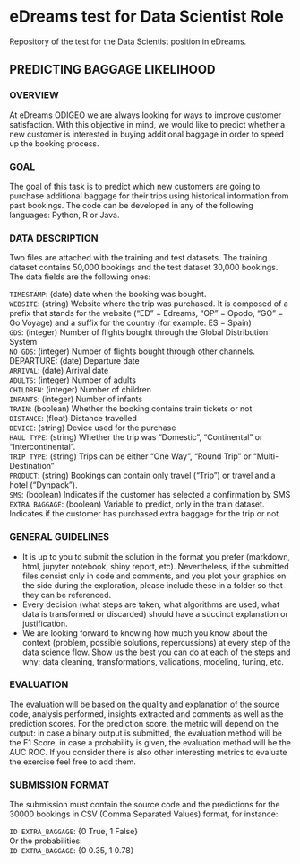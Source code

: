 # eDreams test for Data Scientist Role

Repository of the test for the Data Scientist position in eDreams.

## PREDICTING BAGGAGE LIKELIHOOD

### OVERVIEW

At eDreams ODIGEO we are always looking for ways to improve customer satisfaction. With this objective in mind, we would like to predict whether a new customer is interested in buying additional baggage in order to speed up the booking process.

### GOAL

The goal of this task is to predict which new customers are going to purchase additional baggage for their trips using historical information from past bookings. The code can be developed in any of the following languages: Python, R or Java.

### DATA DESCRIPTION

Two files are attached with the training and test datasets. The training dataset contains 50,000 bookings and the test dataset 30,000 bookings. The data fields are the following ones: <br>

`TIMESTAMP`: (date) date when the booking was bought. <br>
`WEBSITE`: (string) Website where the trip was purchased. It is composed of a prefix that stands for the website (“ED” = Edreams, “OP” = Opodo, “GO” = Go Voyage) and a suffix for the country (for example: ES = Spain)<br>
`GDS`: (integer) Number of flights bought through the Global Distribution System <br>
`NO GDS`: (integer) Number of flights bought through other channels. DEPARTURE: (date) Departure date <br>
`ARRIVAL`: (date) Arrival date <br>
`ADULTS`: (integer) Number of adults <br>
`CHILDREN`: (integer) Number of children <br>
`INFANTS`: (integer) Number of infants <br>
`TRAIN`: (boolean) Whether the booking contains train tickets or not <br>
`DISTANCE`: (float) Distance travelled <br>
`DEVICE`: (string) Device used for the purchase <br>
`HAUL TYPE`: (string) Whether the trip was “Domestic”, “Continental” or “Intercontinental”.<br>
`TRIP TYPE`: (string) Trips can be either “One Way”, “Round Trip” or “Multi-Destination” <br>
`PRODUCT`: (string) Bookings can contain only travel (“Trip”) or travel and a hotel (“Dynpack”). <br>
`SMS`: (boolean) Indicates if the customer has selected a confirmation by SMS <br>
`EXTRA BAGGAGE`: (boolean) Variable to predict, only in the train dataset. Indicates if the customer has purchased extra baggage for the trip or not.

### GENERAL GUIDELINES

- It is up to you to submit the solution in the format you prefer (markdown, html, jupyter notebook, shiny report, etc). Nevertheless, if the submitted files consist only in code and comments, and you plot your graphics on the side during the exploration, please include these in a folder so that they can be referenced.
- Every decision (what steps are taken, what algorithms are used, what data is transformed or discarded) should have a succinct explanation or justification.
- We are looking forward to knowing how much you know about the context (problem, possible solutions, repercussions) at every step of the data science flow. Show us the best you can do at each of the steps and why: data cleaning, transformations, validations, modeling, tuning, etc.

### EVALUATION

The evaluation will be based on the quality and explanation of the source code, analysis performed, insights extracted and comments as well as the prediction scores. For the prediction score, the metric will depend on the output: in case a binary output is submitted, the evaluation method will be the F1 Score, in case a probability is given, the evaluation method will be the AUC ROC. If you consider there is also other interesting metrics to evaluate the exercise feel free to add them.

### SUBMISSION FORMAT

The submission must contain the source code and the predictions for the 30000 bookings in
CSV (Comma Separated Values) format, for instance: <br>

`ID EXTRA_BAGGAGE`: {0 True, 1 False} <br>
Or the probabilities: <br>
`ID EXTRA_BAGGAGE`: {0 0.35, 1 0.78}

